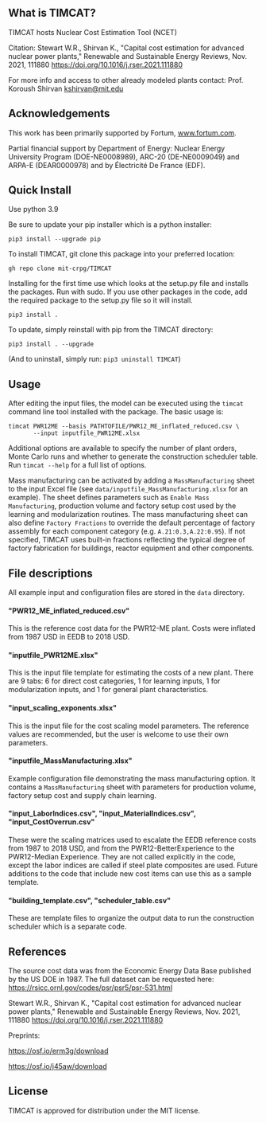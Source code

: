 ## What is TIMCAT?
TIMCAT hosts Nuclear Cost Estimation Tool (NCET)

Citation: Stewart W.R., Shirvan K., "Capital cost estimation for advanced nuclear power plants," Renewable and Sustainable Energy Reviews, Nov. 2021, 111880 https://doi.org/10.1016/j.rser.2021.111880


For more info and access to other already modeled plants contact: Prof. Koroush Shirvan kshirvan@mit.edu

## Acknowledgements
This work has been primarily supported by Fortum, www.fortum.com. 

Partial financial support by Department of Energy: Nuclear Energy University Program (DOE-NE0008989), ARC-20 (DE-NE0009049) and ARPA-E (DEAR0000978) and by Électricité De France (EDF).

## Quick Install

Use python 3.9

Be sure to update your pip installer which is a python installer:

``pip3 install --upgrade pip``

To install TIMCAT, git clone this package into your preferred location:

``gh repo clone mit-crpg/TIMCAT``

Installing for the first time use which looks at the setup.py file and installs the packages. Run with sudo. If you use
other packages in the code, add the required package to the setup.py file so it will install.

``pip3 install .``

To update, simply reinstall with pip from the TIMCAT directory:

``pip3 install . --upgrade``

(And to uninstall, simply run: ``pip3 uninstall TIMCAT``)

## Usage
After editing the input files, the model can be executed using the ``timcat``
command line tool installed with the package.  The basic usage is:

```
timcat PWR12ME --basis PATHTOFILE/PWR12_ME_inflated_reduced.csv \
       --input inputfile_PWR12ME.xlsx
```

Additional options are available to specify the number of plant orders, Monte
Carlo runs and whether to generate the construction scheduler table.  Run
``timcat --help`` for a full list of options.

Mass manufacturing can be activated by adding a ``MassManufacturing`` sheet to
the input Excel file (see ``data/inputfile_MassManufacturing.xlsx`` for an
example).  The sheet defines parameters such as ``Enable Mass Manufacturing``,
production volume and factory setup cost used by the learning and
modularization routines.  The mass manufacturing sheet can also define
``Factory Fractions`` to override the default percentage of factory
assembly for each component category (e.g. ``A.21:0.3,A.22:0.95``).  If not
specified, TIMCAT uses built-in fractions reflecting the typical degree of
factory fabrication for buildings, reactor equipment and other components.

## File descriptions
All example input and configuration files are stored in the ``data``
directory.
#### "PWR12_ME_inflated_reduced.csv"
This is the reference cost data for the PWR12-ME plant. Costs were inflated from 1987 USD in EEDB to 2018 USD.

#### "inputfile_PWR12ME.xlsx"
This is the input file template for estimating the costs of a new plant. There are 9 tabs: 6 for direct cost categories, 1 for learning inputs, 1 for modularization inputs, and 1 for general plant characteristics. 

#### "input_scaling_exponents.xlsx"
This is the input file for the cost scaling model parameters. The reference values are recommended, but the user is welcome to use their own parameters.

#### "inputfile_MassManufacturing.xlsx"
Example configuration file demonstrating the mass manufacturing option.  It
contains a ``MassManufacturing`` sheet with parameters for production volume,
factory setup cost and supply chain learning.

#### "input_LaborIndices.csv", "input_MaterialIndices.csv", "input_CostOverrun.csv"
These were the scaling matrices used to escalate the EEDB reference costs from 1987 to 2018 USD, and from the PWR12-BetterExperience to the PWR12-Median Experience. They are not called explicitly in the code, except the labor indices are called if steel plate composites are used. Future additions to the code that include new cost items can use this as a sample template.

#### "building_template.csv", "scheduler_table.csv"
These are template files to organize the output data to run the construction scheduler which is a separate code.


## References
The source cost data was from the Economic Energy Data Base published by the US DOE in 1987. The full dataset can be requested here: https://rsicc.ornl.gov/codes/psr/psr5/psr-531.html

Stewart W.R., Shirvan K., "Capital cost estimation for advanced nuclear power plants," Renewable and Sustainable Energy Reviews, Nov. 2021, 111880 https://doi.org/10.1016/j.rser.2021.111880

Preprints:

https://osf.io/erm3g/download

https://osf.io/j45aw/download


## License
TIMCAT is approved for distribution under the MIT license.
